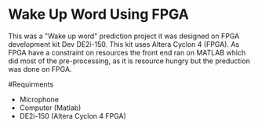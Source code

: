 # Wake Up Word Using FPGA

This was a "Wake up word" prediction project it was designed on FPGA development kit Dev DE2i-150. This kit uses Altera Cyclon 4 (FPGA). As FPGA have a constraint on resources the front end ran on MATLAB which did most of the pre-processing, as it is resource hungry but the preduction was done on FPGA.

#Requirments 

* Microphone 
* Computer (Matlab)
* DE2i-150 (Altera Cyclon 4 FPGA)
